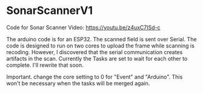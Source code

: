 # SonarScannerV1

Code for Sonar Scanner Video:
https://youtu.be/z4uxC7ISd-c

The arduino code is for an ESP32. The scanned field is sent over Serial.
The code is designed to run on two cores to upload the frame while scanning is recoding.
However, I discovered that the serial communication creates artifacts in the scan.
Currently the Tasks are set to wait for each other to complete. I'll rewrite that soon.

Important. change the core setting to 0 for "Event" and "Arduino". This won't be necessary when the tasks will be merged again.
